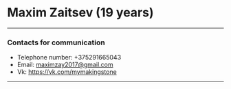 # Maxim Zaitsev (19 years)

---

### Contacts for communication

- Telephone number: +375291665043
- Email: maximzay2017@gmail.com
- Vk: https://vk.com/mymakingstone

---
